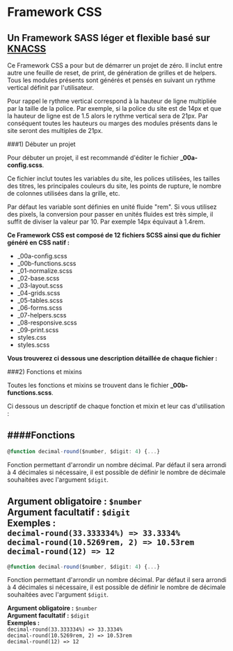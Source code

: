# Framework CSS
## Un Framework SASS léger et flexible basé sur [KNACSS](https://github.com/alsacreations/KNACSS)

Ce Framework CSS a pour but de démarrer un projet de zéro. Il inclut entre autre une feuille de reset, de print, de génération de grilles et de helpers. Tous les modules présents sont générés et pensés en suivant un rythme vertical définit par l'utilisateur. 

Pour rappel le rythme vertical correspond à la hauteur de ligne multipliée par la taille de la police. Par exemple, si la police du site est de 14px et que la hauteur de ligne est de 1.5 alors le rythme vertical sera de 21px. Par conséquent toutes les hauteurs ou marges des modules présents dans le site seront des multiples de 21px.


###1) Débuter un projet

Pour débuter un projet, il est recommandé d'éditer le fichier **_00a-config.scss**.

Ce fichier inclut toutes les variables du site, les polices utilisées, les tailles des titres, les principales couleurs du site, les points de rupture, le nombre de colonnes utilisées dans la grille, etc.

Par défaut les variable sont définies en unité fluide "rem". Si vous utilisez des pixels, la conversion pour passer en unités fluides est très simple, il suffit de diviser la valeur par 10. Par exemple 14px équivaut à 1.4rem.

**Ce Framework CSS est composé de 12 fichiers SCSS ainsi que du fichier généré en CSS natif :**

* _00a-config.scss
* _00b-functions.scss
* _01-normalize.scss
* _02-base.scss
* _03-layout.scss
* _04-grids.scss
* _05-tables.scss
* _06-forms.scss
* _07-helpers.scss
* _08-responsive.scss
* _09-print.scss
* styles.css
* styles.scss

**Vous trouverez ci dessous une description détaillée de chaque fichier :**

###2) Fonctions et mixins

Toutes les fonctions et mixins se trouvent dans le fichier **_00b-functions.scss**.

Ci dessous un descriptif de chaque fonction et mixin et leur cas d'utilisation :

####Fonctions
---
```js
@function decimal-round($number, $digit: 4) {...}
```
Fonction permettant d'arrondir un nombre décimal. Par défaut il sera arrondi à 4 décimales si nécessaire, il est possible de définir le nombre de décimale souhaitées avec l'argument `$digit`.

**Argument obligatoire :** `$number`  
**Argument facultatif :** `$digit`  
**Exemples :**  
`decimal-round(33.333334%) => 33.3334%`  
`decimal-round(10.5269rem, 2) => 10.53rem`  
`decimal-round(12) => 12`
---
```js
@function decimal-round($number, $digit: 4) {...}
```
Fonction permettant d'arrondir un nombre décimal. Par défaut il sera arrondi à 4 décimales si nécessaire, il est possible de définir le nombre de décimale souhaitées avec l'argument `$digit`.

**Argument obligatoire :** `$number`  
**Argument facultatif :** `$digit`  
**Exemples :**  
`decimal-round(33.333334%) => 33.3334%`  
`decimal-round(10.5269rem, 2) => 10.53rem`  
`decimal-round(12) => 12`